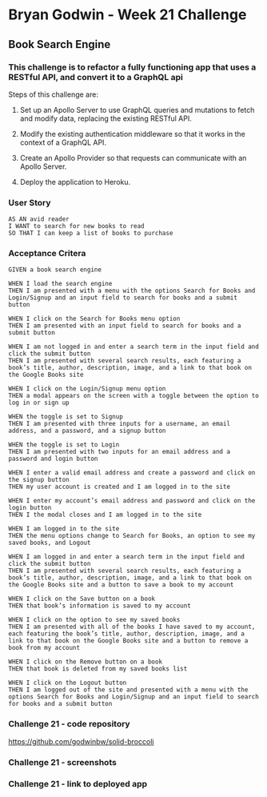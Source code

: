 # **Bryan Godwin - Week 21 Challenge**

## **Book Search Engine**

### This challenge is to refactor a fully functioning app that uses a RESTful API, and convert it to a GraphQL api

Steps of this challenge are:

1. Set up an Apollo Server to use GraphQL queries and mutations to fetch and modify data, replacing the existing RESTful API.

2. Modify the existing authentication middleware so that it works in the context of a GraphQL API.

3. Create an Apollo Provider so that requests can communicate with an Apollo Server.

4. Deploy the application to Heroku.

### **User Story**

    AS AN avid reader
    I WANT to search for new books to read
    SO THAT I can keep a list of books to purchase

### **Acceptance Critera**

    GIVEN a book search engine

    WHEN I load the search engine
    THEN I am presented with a menu with the options Search for Books and Login/Signup and an input field to search for books and a submit button

    WHEN I click on the Search for Books menu option
    THEN I am presented with an input field to search for books and a submit button

    WHEN I am not logged in and enter a search term in the input field and click the submit button
    THEN I am presented with several search results, each featuring a book’s title, author, description, image, and a link to that book on the Google Books site

    WHEN I click on the Login/Signup menu option
    THEN a modal appears on the screen with a toggle between the option to log in or sign up

    WHEN the toggle is set to Signup
    THEN I am presented with three inputs for a username, an email address, and a password, and a signup button

    WHEN the toggle is set to Login
    THEN I am presented with two inputs for an email address and a password and login button

    WHEN I enter a valid email address and create a password and click on the signup button
    THEN my user account is created and I am logged in to the site

    WHEN I enter my account’s email address and password and click on the login button
    THEN I the modal closes and I am logged in to the site

    WHEN I am logged in to the site
    THEN the menu options change to Search for Books, an option to see my saved books, and Logout

    WHEN I am logged in and enter a search term in the input field and click the submit button
    THEN I am presented with several search results, each featuring a book’s title, author, description, image, and a link to that book on the Google Books site and a button to save a book to my account

    WHEN I click on the Save button on a book
    THEN that book’s information is saved to my account

    WHEN I click on the option to see my saved books
    THEN I am presented with all of the books I have saved to my account, each featuring the book’s title, author, description, image, and a link to that book on the Google Books site and a button to remove a book from my account

    WHEN I click on the Remove button on a book
    THEN that book is deleted from my saved books list

    WHEN I click on the Logout button
    THEN I am logged out of the site and presented with a menu with the options Search for Books and Login/Signup and an input field to search for books and a submit button

### **Challenge 21 - code repository**

<https://github.com/godwinbw/solid-broccoli>

### **Challenge 21 - screenshots**

<!--
<img src="./screenshot-1.png" style="width: 50%; height=auto;">

<img src="./screenshot-2.png" style="width: 50%; height=auto;">

<img src="./screenshot-3.png" style="width: 50%; height=auto;">
-->

### **Challenge 21 - link to deployed app**

<!--
<https://warm-basin-10090.herokuapp.com/>
-->
